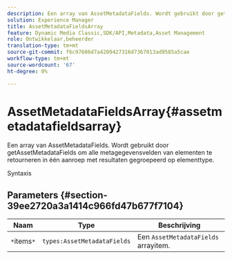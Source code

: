 ```yaml
---
description: Een array van AssetMetadataFields. Wordt gebruikt door getAssetMetadataFields om alle metagegevensvelden van elementen te retourneren in één aanroep met resultaten gegroepeerd op elementtype.
solution: Experience Manager
title: AssetMetadataFieldsArray
feature: Dynamic Media Classic,SDK/API,Metadata,Asset Management
role: Ontwikkelaar,beheerder
translation-type: tm+mt
source-git-commit: f6c97606d7a4209427316d7367013ad9585a5cae
workflow-type: tm+mt
source-wordcount: '67'
ht-degree: 0%

---
```



# AssetMetadataFieldsArray{#assetmetadatafieldsarray}

Een array van AssetMetadataFields. Wordt gebruikt door getAssetMetadataFields om alle metagegevensvelden van elementen te retourneren in één aanroep met resultaten gegroepeerd op elementtype.

Syntaxis

## Parameters {#section-39ee2720a3a1414c966fd47b677f7104}

| Naam | Type | Beschrijving |
|---|---|---|
| `*`items`*` | `types:AssetMetadataFields` | Een `AssetMetadataFields` arrayitem. |

